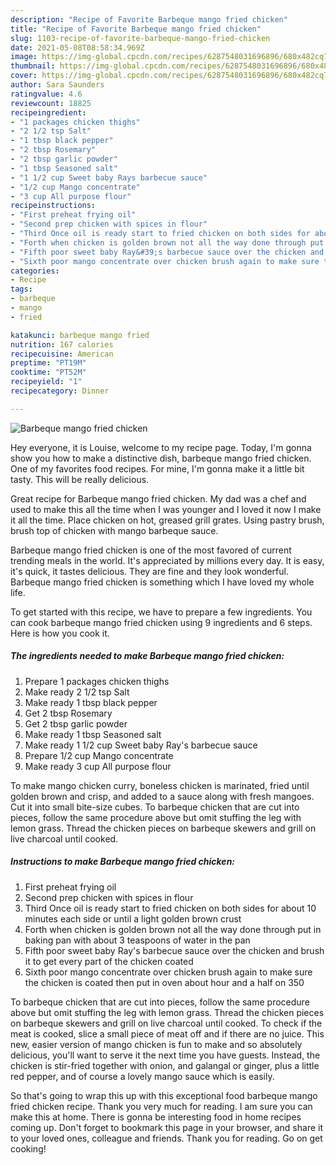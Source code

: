 ```yaml
---
description: "Recipe of Favorite Barbeque mango fried chicken"
title: "Recipe of Favorite Barbeque mango fried chicken"
slug: 1103-recipe-of-favorite-barbeque-mango-fried-chicken
date: 2021-05-08T08:58:34.969Z
image: https://img-global.cpcdn.com/recipes/6287548031696896/680x482cq70/barbeque-mango-fried-chicken-recipe-main-photo.jpg
thumbnail: https://img-global.cpcdn.com/recipes/6287548031696896/680x482cq70/barbeque-mango-fried-chicken-recipe-main-photo.jpg
cover: https://img-global.cpcdn.com/recipes/6287548031696896/680x482cq70/barbeque-mango-fried-chicken-recipe-main-photo.jpg
author: Sara Saunders
ratingvalue: 4.6
reviewcount: 18825
recipeingredient:
- "1 packages chicken thighs"
- "2 1/2 tsp Salt"
- "1 tbsp black pepper"
- "2 tbsp Rosemary"
- "2 tbsp garlic powder"
- "1 tbsp Seasoned salt"
- "1 1/2 cup Sweet baby Rays barbecue sauce"
- "1/2 cup Mango concentrate"
- "3 cup All purpose flour"
recipeinstructions:
- "First preheat frying oil"
- "Second prep chicken with spices in flour"
- "Third Once oil is ready start to fried chicken on both sides for about 10 minutes each side or until a light golden brown crust"
- "Forth when chicken is golden brown not all the way done through put in baking pan with about 3 teaspoons of water in the pan"
- "Fifth poor sweet baby Ray&#39;s barbecue sauce over the chicken and brush it to get every part of the chicken coated"
- "Sixth poor mango concentrate over chicken brush again to make sure the chicken is coated then put in oven about hour and a half on 350"
categories:
- Recipe
tags:
- barbeque
- mango
- fried

katakunci: barbeque mango fried 
nutrition: 167 calories
recipecuisine: American
preptime: "PT19M"
cooktime: "PT52M"
recipeyield: "1"
recipecategory: Dinner

---
```



![Barbeque mango fried chicken](https://img-global.cpcdn.com/recipes/6287548031696896/680x482cq70/barbeque-mango-fried-chicken-recipe-main-photo.jpg)

Hey everyone, it is Louise, welcome to my recipe page. Today, I'm gonna show you how to make a distinctive dish, barbeque mango fried chicken. One of my favorites food recipes. For mine, I'm gonna make it a little bit tasty. This will be really delicious.

Great recipe for Barbeque mango fried chicken. My dad was a chef and used to make this all the time when I was younger and I loved it now I make it all the time. Place chicken on hot, greased grill grates. Using pastry brush, brush top of chicken with mango barbeque sauce.

Barbeque mango fried chicken is one of the most favored of current trending meals in the world. It's appreciated by millions every day. It is easy, it's quick, it tastes delicious. They are fine and they look wonderful. Barbeque mango fried chicken is something which I have loved my whole life.


To get started with this recipe, we have to prepare a few ingredients. You can cook barbeque mango fried chicken using 9 ingredients and 6 steps. Here is how you cook it.

<!--inarticleads1-->

##### The ingredients needed to make Barbeque mango fried chicken:

1. Prepare 1 packages chicken thighs
1. Make ready 2 1/2 tsp Salt
1. Make ready 1 tbsp black pepper
1. Get 2 tbsp Rosemary
1. Get 2 tbsp garlic powder
1. Make ready 1 tbsp Seasoned salt
1. Make ready 1 1/2 cup Sweet baby Ray&#39;s barbecue sauce
1. Prepare 1/2 cup Mango concentrate
1. Make ready 3 cup All purpose flour


To make mango chicken curry, boneless chicken is marinated, fried until golden brown and crisp, and added to a sauce along with fresh mangoes. Cut it into small bite-size cubes. To barbeque chicken that are cut into pieces, follow the same procedure above but omit stuffing the leg with lemon grass. Thread the chicken pieces on barbeque skewers and grill on live charcoal until cooked. 

<!--inarticleads2-->

##### Instructions to make Barbeque mango fried chicken:

1. First preheat frying oil
1. Second prep chicken with spices in flour
1. Third Once oil is ready start to fried chicken on both sides for about 10 minutes each side or until a light golden brown crust
1. Forth when chicken is golden brown not all the way done through put in baking pan with about 3 teaspoons of water in the pan
1. Fifth poor sweet baby Ray&#39;s barbecue sauce over the chicken and brush it to get every part of the chicken coated
1. Sixth poor mango concentrate over chicken brush again to make sure the chicken is coated then put in oven about hour and a half on 350


To barbeque chicken that are cut into pieces, follow the same procedure above but omit stuffing the leg with lemon grass. Thread the chicken pieces on barbeque skewers and grill on live charcoal until cooked. To check if the meat is cooked, slice a small piece of meat off and if there are no juice. This new, easier version of mango chicken is fun to make and so absolutely delicious, you&#39;ll want to serve it the next time you have guests. Instead, the chicken is stir-fried together with onion, and galangal or ginger, plus a little red pepper, and of course a lovely mango sauce which is easily. 

So that's going to wrap this up with this exceptional food barbeque mango fried chicken recipe. Thank you very much for reading. I am sure you can make this at home. There is gonna be interesting food in home recipes coming up. Don't forget to bookmark this page in your browser, and share it to your loved ones, colleague and friends. Thank you for reading. Go on get cooking!

